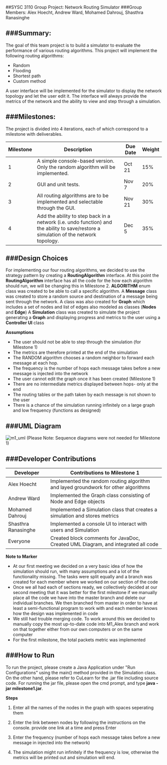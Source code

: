 ##SYSC 3110 Group Project: Network Routing Simulator
###Group Members: Alex Hoecht, Andrew Ward, Mohamed Dahrouj, Shasthra Ranasinghe

###Summary:
----------------------------------------------
The goal of this team project is to build a simulator to evaluate the performance of various routing
algorithms. This project will implement the following routing algorithms:
* Random
* Flooding
* Shortest path
* Custom method

A user interface will be implemented for the simulator to display the network topology and let the user edit it. The interface will always provide the metrics of the network and the ability to view and step through a simulation.

###Milestones:
----------------------------------------------
The project is divided into 4 iterations, each of which correspond to a milestone with deliverables.

| Milestone | Description| Due Date      | Weight|
| --------- | ---------- |-------------- |-------|
| 1         | A simple console-based version. Only the random algorithm will be implemented. | Oct 21 | 15%|
| 2         | GUI and unit tests.  |Nov 7| 20% |
| 3         | All routing algorithms are to be implemented and selectable through the GUI. |Nov 21 | 30%|
| 4         | Add the ability to step back in a network (i.e. undo function) and the ability to save/restore a simulation of the network topology.  | Dec 5 | 35%|

###Design Choices
----------------------------------------------
For implementing our four routing algorithms, we decided to use the strategy pattern by creating a **RoutingAlgorithm** interface. At this point the **RoutingAlgorithm** interface has all the code for the how each algorithm should run, we will be changing this in Milestone 2. **ALGORITHM** enum class was created to be able to call a specific algorithm.
A **Message** class was created to store a random source and destination of a message being sent through the network.
A class was also created for **Graph** which includes a set of nodes and list of edges also modeled as classes (**Nodes** and **Edge**)
A **Simulation** class was created to simulate the project generating a **Graph** and displaying progress and metrics to the user using a **Controller UI** class

**Assumptions**
* The user should not be able to step through the simulation (for Milestone 1)
* The metrics are therefore printed at the end of the simulation
* The RANDOM algorithm chooses a random neighbor to forward each message at each hop.
* The frequency is the number of hops each message takes before a new message is injected into the network
* The user cannot edit the graph once it has been created (Milestone 1)
* There are no intermediate metrics displayed between hops- only at the end
* The routing tables or the path taken by each message is not shown to the user
* There is a chance of the simulation running infinitely on a large graph and low frequency (functions as designed)
  
###UML Diagram
----------------------------------------------
![m1_uml](https://cloud.githubusercontent.com/assets/14824913/19614758/411b531e-97c6-11e6-9c2b-2970fc85ec8c.png)
(Please Note: Sequence diagrams were not needed for Milestone 1)

###Developer Contributions
----------------------------------------------
| Developer | Contributions to Milestone 1|
| --------- | ----------------------- |
| Alex Hoecht |Implemented the random routing algorithm and layed groundwork for other algorithms |
| Andrew Ward | Implemented the Graph class consisting of Node and Edge objects |
| Mohamed Dahrouj | Implemented a Simulation class that creates a simulation and stores metrics |
| Shasthra Ranasinghe | Implemented a console UI to interact with users and Simulation	|
| Everyone    | Created block comments for JavaDoc, Created UML Diagram, and integrated all code |

**Note to Marker**
* At our first meeting we decided on a very basic idea of how the simulation should run, with many assumptions and a lot of the functionality missing. The tasks were split equally and a branch was created for each member where we worked on our section of the code
* Once we all had each of sections ready, we collectively decided at our second meeting that it was better for the first milestone if we manually place all the code we have into the master branch and delete our individual branches. We then branched from master in order to have at least a semi-functional program to work with and each member knows how the design was implemented in code
* We still had trouble merging code. To work around this we decided to manually copy the most up-to-date code into M1_Alex branch and work on that together either from our own computers or on the same computer
* For the first milestone, the total packets metric was implemented

###How to Run
----------------------------------------------
To run the project, please create a Java Application under "Run Configurations" using the main() method provided in the Simulation class. On the other hand, please refer to CuLearn for the .jar file including source code. For running the jar file, please open the cmd prompt, and type **java -jar milestone1.jar**.

**Steps**

1. Enter all the names of the nodes in the graph with spaces seperating them 

2. Enter the link between nodes by following the instructions on the console. provide one link at a time and press Enter

3. Enter the frequency (number of hops each message takes before a new message in injected into the network)

4. The simulation might run infinitely if the frequency is low, otherwise the metrics will be printed out and simulation will end.
